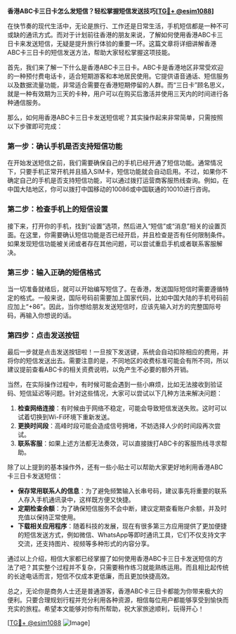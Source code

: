 **香港ABC卡三日卡怎么发短信？轻松掌握短信发送技巧[[TG💪+ @esim1088](https://t.me/s/esim1088)]**

在快节奏的现代生活中，无论是旅行、工作还是日常生活，手机短信都是一种不可或缺的通讯方式。而对于计划前往香港的朋友来说，了解如何使用香港ABC卡三日卡来发送短信，无疑是提升旅行体验的重要一环。这篇文章将详细讲解香港ABC卡三日卡的短信发送方法，帮助大家轻松掌握这项技能。

首先，我们来了解一下什么是香港ABC卡三日卡。ABC卡是香港地区非常受欢迎的一种预付费电话卡，适合短期游客和本地居民使用。它提供语音通话、短信服务以及数据流量功能，非常适合需要在香港短期停留的人群。而“三日卡”顾名思义，就是一种有效期为三天的卡种，用户可以在购买后激活并使用三天内的时间进行各种通信服务。

那么，如何用香港ABC卡三日卡发送短信呢？其实操作起来非常简单，只需按照以下步骤即可完成：

### **第一步：确认手机是否支持短信功能**
在开始发送短信之前，我们需要确保自己的手机已经开通了短信功能。通常情况下，只要手机正常开机并且插入SIM卡，短信功能就会自动启用。不过，如果你不确定自己的手机是否支持短信功能，可以通过拨打运营商客服热线查询。例如，在中国大陆地区，你可以拨打中国移动的10086或中国联通的10010进行咨询。

### **第二步：检查手机上的短信设置**
接下来，打开你的手机，找到“设置”选项，然后进入“短信”或“消息”相关的设置页面。在这里，你需要确认短信功能是否已经开启，并且检查是否有任何限制条件。如果发现短信功能被关闭或者存在其他问题，可以尝试重启手机或者联系客服解决。

### **第三步：输入正确的短信格式**
当一切准备就绪后，就可以开始编写短信了。在香港，发送国际短信时需要遵循特定的格式。一般来说，国际号码前需要加上国家代码，比如中国大陆的手机号码前应加上“+86”。因此，当你想给朋友发送短信时，应该先输入对方的完整国际号码，再输入你想说的话。

### **第四步：点击发送按钮**
最后一步就是点击发送按钮啦！一旦按下发送键，系统会自动扣除相应的费用，并将你的短信发送出去。需要注意的是，不同地区的收费标准可能会有所不同，所以建议提前查看ABC卡的相关资费说明，以免产生不必要的额外开销。

当然，在实际操作过程中，有时候可能会遇到一些小麻烦，比如无法接收到验证码、短信延迟等问题。针对这些情况，大家可以尝试以下几种方法来解决问题：

1. **检查网络连接**：有时候由于网络不稳定，可能会导致短信发送失败。这时可以试着切换到Wi-Fi环境下重新发送。
2. **更换时间段**：高峰时段可能会造成信号拥堵，不妨选择人少的时间段再次尝试。
3. **联系客服**：如果上述方法都无法奏效，可以直接拨打ABC卡的客服热线寻求帮助。

除了以上提到的基本操作外，还有一些小贴士可以帮助大家更好地利用香港ABC卡三日卡发送短信：

- **保存常用联系人的信息**：为了避免频繁输入长串号码，建议事先将重要的联系人存入手机通讯录中，这样既方便又快捷。
- **定期检查余额**：为了确保短信服务不会中断，建议定期查看账户余额，并及时充值以保持正常使用。
- **下载相关应用程序**：随着科技的发展，现在有很多第三方应用提供了更加便捷的短信发送方式，例如微信、WhatsApp等即时通讯工具，它们不仅支持文字交流，还支持图片、视频等多种形式的内容分享。

通过以上介绍，相信大家都已经掌握了如何使用香港ABC卡三日卡发送短信的方法了吧？其实整个过程并不复杂，只需要稍作练习就能熟练运用。而且相比起传统的长途电话而言，短信不仅成本更低廉，而且更加快捷高效。

总之，无论你是商务人士还是普通游客，香港ABC卡三日卡都能为你带来极大的便利。只要合理规划行程并充分利用各种资源，相信每位用户都能够享受到愉快而充实的旅程。希望本文能够对你有所帮助，祝大家旅途顺利，玩得开心！

[[TG💪+ @esim1088](https://t.me/s/esim1088) ![Image](https://i.postimg.cc/4NQfJmqS/Snipaste-2025-05-13-00-14-12.png)]